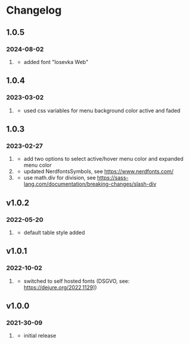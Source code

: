 # Changelog

## 1.0.5

### 2024-08-02

1. [](new)
     * added font "Iosevka Web"

## 1.0.4

### 2023-03-02

1. [](improved)
     * used css variables for menu background color active and faded

## 1.0.3

### 2023-02-27

1. [](new)
     * add two options to select active/hover menu color and expanded menu color
1. [](improved)
     * updated NerdfontsSymbols, see <https://www.nerdfonts.com/>
1. [](fixed)
     * use math.div for division, see <https://sass-lang.com/documentation/breaking-changes/slash-div>

## v1.0.2

### 2022-05-20

1. [](new)
     * default table style added

## v1.0.1

### 2022-10-02

1. [](improved)
    * switched to self hosted fonts (DSGVO, see: <https://dejure.org/2022,1129)>)

## v1.0.0

### 2021-30-09

1. [](new)
    * initial release

